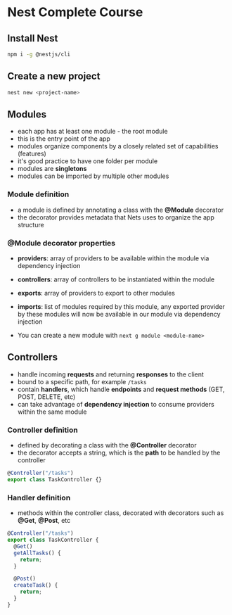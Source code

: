 # Nest Complete Course

## Install Nest

```bash
npm i -g @nestjs/cli
```

## Create a new project

```bash
nest new <project-name>
```

## Modules

- each app has at least one module - the root module
- this is the entry point of the app
- modules organize components by a closely related set of capabilities (features)
- it's good practice to have one folder per module
- modules are **singletons**
- modules can be imported by multiple other modules

### Module definition

- a module is defined by annotating a class with the **@Module** decorator
- the decorator provides metadata that Nets uses to organize the app structure

### @Module decorator properties

- **providers**: array of providers to be available within the module via dependency injection
- **controllers**: array of controllers to be instantiated within the module
- **exports**: array of providers to export to other modules
- **imports**: list of modules required by this module, any exported provider by these modules will now be available in our module via dependency injection

- You can create a new module with `next g module <module-name>`

## Controllers

- handle incoming **requests** and returning **responses** to the client
- bound to a specific path, for example `/tasks`
- contain **handlers**, which handle **endpoints** and **request methods** (GET, POST, DELETE, etc)
- can take advantage of **dependency injection** to consume providers within the same module

### Controller definition

- defined by decorating a class with the **@Controller** decorator
- the decorator accepts a string, which is the **path** to be handled by the controller

```typescript
@Controller("/tasks")
export class TaskController {}
```

### Handler definition

- methods within the controller class, decorated with decorators such as **@Get**, **@Post**, etc

```typescript
@Controller("/tasks")
export class TaskController {
  @Get()
  getAllTasks() {
    return;
  }

  @Post()
  createTask() {
    return;
  }
}
```

